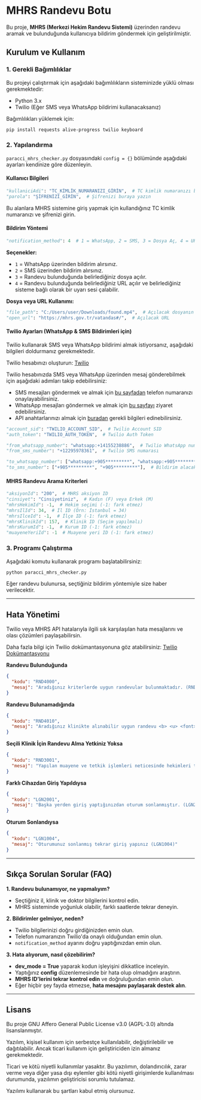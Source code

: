 # MHRS Randevu Botu

Bu proje, **MHRS (Merkezi Hekim Randevu Sistemi)** üzerinden randevu aramak ve bulunduğunda kullanıcıya bildirim göndermek için geliştirilmiştir.

## Kurulum ve Kullanım

### 1. Gerekli Bağımlılıklar
Bu projeyi çalıştırmak için aşağıdaki bağımlılıkların sisteminizde yüklü olması gerekmektedir:

- Python 3.x
- Twilio (Eğer SMS veya WhatsApp bildirimi kullanacaksanız)

Bağımlılıkları yüklemek için:
```sh
pip install requests alive-progress twilio keyboard
```

### 2. Yapılandırma
`paracci_mhrs_checker.py` dosyasındaki `config = {}` bölümünde aşağıdaki ayarları kendinize göre düzenleyin.

#### Kullanıcı Bilgileri
```python
"kullaniciAdi": "TC_KİMLİK_NUMARANIZI_GİRİN",  # TC kimlik numaranızı buraya yazın
"parola": "ŞİFRENİZİ_GİRİN",  # Şifrenizi buraya yazın
```
Bu alanlara MHRS sistemine giriş yapmak için kullandığınız TC kimlik numaranızı ve şifrenizi girin.

#### Bildirim Yöntemi
```python
"notification_method": 4  # 1 = WhatsApp, 2 = SMS, 3 = Dosya Aç, 4 = URL Aç
```
**Seçenekler:**
- `1` = WhatsApp üzerinden bildirim alırsınız.
- `2` = SMS üzerinden bildirim alırsınız.
- `3` = Randevu bulunduğunda belirlediğiniz dosya açılır.
- `4` = Randevu bulunduğunda belirlediğiniz URL açılır ve belirlediğiniz sisteme bağlı olarak bir uyarı sesi çalabilir.

**Dosya veya URL Kullanımı:**
```python
"file_path": "C:/Users/user/Downloads/found.mp4",  # Açılacak dosyanın yolu (Dosya yolunu doğru girdiğinizden ve slash (/) karakterini kullandığınızdan emin olun)
"open_url": "https://mhrs.gov.tr/vatandas#/",  # Açılacak URL
```

#### Twilio Ayarları (WhatsApp & SMS Bildirimleri için)
Twilio kullanarak SMS veya WhatsApp bildirimi almak istiyorsanız, aşağıdaki bilgileri doldurmanız gerekmektedir.

Twilio hesabınızı oluşturun: [Twilio](https://www.twilio.com/login)

Twilio hesabınızda SMS veya WhatsApp üzerinden mesaj gönderebilmek için aşağıdaki adımları takip edebilirsiniz:

- SMS mesajları göndermek ve almak için [bu sayfadan](https://console.twilio.com/us1/develop/sms/try-it-out/send-an-sms) telefon numaranızı onaylayabilirsiniz.
- WhatsApp mesajları göndermek ve almak için [bu sayfayı](https://console.twilio.com/us1/develop/sms/try-it-out/whatsapp-learn) ziyaret edebilirsiniz.
- API anahtarlarınızı almak için [buradan](https://console.twilio.com/us1/account/keys-credentials/api-keys) gerekli bilgileri edinebilirsiniz.

```python
"account_sid": "TWILIO_ACCOUNT_SID",  # Twilio Account SID
"auth_token": "TWILIO_AUTH_TOKEN",  # Twilio Auth Token

"from_whatsapp_number": "whatsapp:+14155238886",  # Twilio WhatsApp numarası
"from_sms_number": "+12295978361",  # Twilio SMS numarası

"to_whatsapp_number": ["whatsapp:+905*********", "whatsapp:+905*********"],  # Bildirim alacak WhatsApp numaraları
"to_sms_number": ["+905*********", "+905*********"],  # Bildirim alacak SMS numaraları
```

#### MHRS Randevu Arama Kriterleri
```python
"aksiyonId": "200",  # MHRS aksiyon ID
"cinsiyet": "Cinsiyetiniz",  # Kadın (F) veya Erkek (M)
"mhrsHekimId": -1,  # Hekim seçimi (-1: fark etmez)
"mhrsIlId": 34,  # İl ID (Örn: İstanbul = 34)
"mhrsIlceId": -1,  # İlçe ID (-1: fark etmez)
"mhrsKlinikId": 157,  # Klinik ID (Seçim yapılmalı)
"mhrsKurumId": -1,  # Kurum ID (-1: fark etmez)
"muayeneYeriId": -1  # Muayene yeri ID (-1: fark etmez)
```

### 3. Programı Çalıştırma

Aşağıdaki komutu kullanarak programı başlatabilirsiniz:
```sh
python paracci_mhrs_checker.py
```
Eğer randevu bulunursa, seçtiğiniz bildirim yöntemiyle size haber verilecektir.

---

## Hata Yönetimi
Twilio veya MHRS API hatalarıyla ilgili sık karşılaşılan hata mesajlarını ve olası çözümleri paylaşabilirsin.

Daha fazla bilgi için Twilio dokümantasyonuna göz atabilirsiniz: [Twilio Dokümantasyonu](https://www.twilio.com/docs)

**Randevu Bulunduğunda**
```json
{
  "kodu": "RND4000",
  "mesaj": "Aradığınız kriterlerde uygun randevular bulunmaktadır. (RND4000)"
}
```

**Randevu Bulunamadığında**
```json
{
  "kodu": "RND4010",
  "mesaj": "Aradığınız klinikte alınabilir uygun randevu <b> <u> <font>bulunamamıştır.</font></u> </b>Randevu aradığınız klinik için kriterlerinizi değiştirerek farklı hastane ya da semt polikliniklerinden tekrar arama yapabilirsiniz. (RND4010)"
}
```

**Seçili Klinik İçin Randevu Alma Yetkiniz Yoksa**
```json
{
  "kodu": "RND3001",
  "mesaj": "Yapılan muayene ve tetkik işlemleri neticesinde hekimleri tarafından uygun görülen hastalar, \"Takip Gerektiren Hasta\" olarak sisteme kaydedildiklerinde ileri uzmanlık polikliniklerine MHRS üzerinden doğrudan randevularını alabilirler. (RND3001)"
}
```

**Farklı Cihazdan Giriş Yapıldıysa**
```json
{
  "kodu": "LGN2001",
  "mesaj": "Başka yerden giriş yaptığınızdan oturum sonlanmıştır. (LGN2001)"
}
```

**Oturum Sonlandıysa**
```json
{
  "kodu": "LGN1004",
  "mesaj": "Oturumunuz sonlanmış tekrar giriş yapınız (LGN1004)"
}
```

---

## Sıkça Sorulan Sorular (FAQ)

**1. Randevu bulunamıyor, ne yapmalıyım?**
- Seçtiğiniz il, klinik ve doktor bilgilerini kontrol edin.
- MHRS sisteminde yoğunluk olabilir, farklı saatlerde tekrar deneyin.

**2. Bildirimler gelmiyor, neden?**
- Twilio bilgilerinizi doğru girdiğinizden emin olun.
- Telefon numaranızın Twilio'da onaylı olduğundan emin olun.
- `notification_method` ayarını doğru yaptığınızdan emin olun.

**3. Hata alıyorum, nasıl çözebilirim?**
- **dev_mode = True** yaparak kodun işleyişini dikkatlice inceleyin.
- Yaptığınız **config** düzenlemesinde bir hata olup olmadığını araştırın.
- **MHRS ID'lerini tekrar kontrol edin** ve doğruluğundan emin olun.
- Eğer hiçbir şey fayda etmezse, **hata mesajını paylaşarak destek alın**.

---

## Lisans
Bu proje GNU Affero General Public License v3.0 (AGPL-3.0) altında lisanslanmıştır.

Yazılım, kişisel kullanım için serbestçe kullanılabilir, değiştirilebilir ve dağıtılabilir. Ancak ticari kullanım için geliştiriciden izin almanız gerekmektedir.

Ticari ve kötü niyetli kullanımlar yasaktır. Bu yazılımın, dolandırıcılık, zarar verme veya diğer yasa dışı eylemler gibi kötü niyetli girişimlerde kullanılması durumunda, yazılımın geliştiricisi sorumlu tutulamaz.

Yazılımı kullanarak bu şartları kabul etmiş olursunuz.
